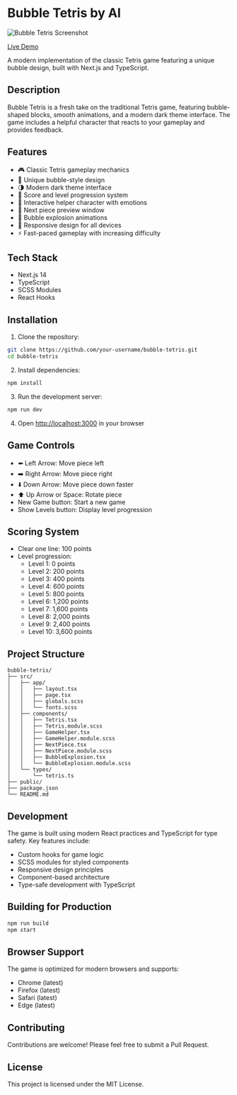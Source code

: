 # Bubble Tetris by AI

![Bubble Tetris Screenshot](screenshot.png)

[Live Demo](your-deployment-url)

A modern implementation of the classic Tetris game featuring a unique bubble design, built with Next.js and TypeScript.

## Description

Bubble Tetris is a fresh take on the traditional Tetris game, featuring bubble-shaped blocks, smooth animations, and a modern dark theme interface. The game includes a helpful character that reacts to your gameplay and provides feedback.

## Features

- 🎮 Classic Tetris gameplay mechanics
- 🫧 Unique bubble-style design
- 🌗 Modern dark theme interface
- 🎯 Score and level progression system
- 👾 Interactive helper character with emotions
- 🔮 Next piece preview window
- 💫 Bubble explosion animations
- 📱 Responsive design for all devices
- ⚡ Fast-paced gameplay with increasing difficulty

## Tech Stack

- Next.js 14
- TypeScript
- SCSS Modules
- React Hooks

## Installation

1. Clone the repository:

```bash
git clone https://github.com/your-username/bubble-tetris.git
cd bubble-tetris
```

2. Install dependencies:

```bash
npm install
```

3. Run the development server:

```bash
npm run dev
```

4. Open [http://localhost:3000](http://localhost:3000) in your browser

## Game Controls

- ⬅️ Left Arrow: Move piece left
- ➡️ Right Arrow: Move piece right
- ⬇️ Down Arrow: Move piece down faster
- ⬆️ Up Arrow or Space: Rotate piece
- New Game button: Start a new game
- Show Levels button: Display level progression

## Scoring System

- Clear one line: 100 points
- Level progression:
  - Level 1: 0 points
  - Level 2: 200 points
  - Level 3: 400 points
  - Level 4: 600 points
  - Level 5: 800 points
  - Level 6: 1,200 points
  - Level 7: 1,600 points
  - Level 8: 2,000 points
  - Level 9: 2,400 points
  - Level 10: 3,600 points

## Project Structure

```
bubble-tetris/
├── src/
│   ├── app/
│   │   ├── layout.tsx
│   │   ├── page.tsx
│   │   ├── globals.scss
│   │   └── fonts.scss
│   ├── components/
│   │   ├── Tetris.tsx
│   │   ├── Tetris.module.scss
│   │   ├── GameHelper.tsx
│   │   ├── GameHelper.module.scss
│   │   ├── NextPiece.tsx
│   │   ├── NextPiece.module.scss
│   │   ├── BubbleExplosion.tsx
│   │   └── BubbleExplosion.module.scss
│   └── types/
│       └── tetris.ts
├── public/
├── package.json
└── README.md
```

## Development

The game is built using modern React practices and TypeScript for type safety. Key features include:

- Custom hooks for game logic
- SCSS modules for styled components
- Responsive design principles
- Component-based architecture
- Type-safe development with TypeScript

## Building for Production

```bash
npm run build
npm start
```

## Browser Support

The game is optimized for modern browsers and supports:

- Chrome (latest)
- Firefox (latest)
- Safari (latest)
- Edge (latest)

## Contributing

Contributions are welcome! Please feel free to submit a Pull Request.

## License

This project is licensed under the MIT License.
